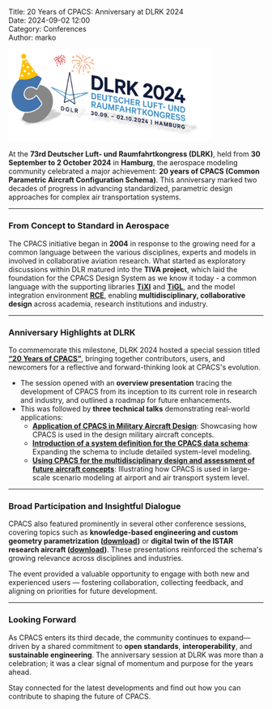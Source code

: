 Title: 20 Years of CPACS: Anniversary at DLRK 2024  
Date: 2024-09-02 12:00  
Category: Conferences  
Author: marko  

<img src="images/dlrk2024.png"
     alt="dlrk2024"
     width="400px">

At the **73rd Deutscher Luft- und Raumfahrtkongress (DLRK)**, held from **30 September to 2 October 2024** in **Hamburg**, the aerospace modeling community celebrated a major achievement: **20 years of CPACS (Common Parametric Aircraft Configuration Schema)**. This anniversary marked two decades of progress in advancing standardized, parametric design approaches for complex air transportation systems.

---

### From Concept to Standard in Aerospace

The CPACS initiative began in **2004** in response to the growing need for a common language between the various disciplines, experts and models in involved in collaborative aviation research. What started as exploratory discussions within DLR matured into the **TIVA project**, which laid the foundation for the CPACS Design System as we know it today - a common language with the supporting libraries [**TiXI**](https://github.com/DLR-SC/tixi) and [**TiGL**](https://dlr-sc.github.io/tigl/), and the model integration environment [**RCE**](https://rcenvironment.de/), enabling **multidisciplinary, collaborative design** across academia, research institutions and industry.

---

### Anniversary Highlights at DLRK

To commemorate this milestone, DLRK 2024 hosted a special session titled [**“20 Years of CPACS”**](https://elib.dlr.de/208791/), bringing together contributors, users, and newcomers for a reflective and forward-thinking look at CPACS's evolution.

- The session opened with an **overview presentation** tracing the development of CPACS from its inception to its current role in research and industry, and outlined a roadmap for future enhancements.
- This was followed by **three technical talks** demonstrating real-world applications:
    - [**Application of CPACS in Military Aircraft Design**](https://publikationen.dglr.de/?tx_dglrpublications_pi1%5Bdocument_id%5D=630288): Showcasing how CPACS is used in the design military aircraft concepts.  
    - [**Introduction of a system definition for the CPACS data schema**](https://elib.dlr.de/208380/): Expanding the schema to include detailed system-level modeling.  
    - [**Using CPACS for the multidisciplinary design and assessment of future aircraft concepts**](https://elib.dlr.de/207240/): Illustrating how CPACS is used in large-scale scenario modeling at airport and air transport system level.

---

### Broad Participation and Insightful Dialogue

CPACS also featured prominently in several other conference sessions, covering topics such as **knowledge-based engineering and custom geometry parametrization ([download](https://elib.dlr.de/210045/1/630078.pdf))** or **digital twin of the ISTAR research aircraft ([download](https://elib.dlr.de/208049/2/630368.pdf))**. These presentations reinforced the schema's growing relevance across disciplines and industries.

The event provided a valuable opportunity to engage with both new and experienced users — fostering collaboration, collecting feedback, and aligning on priorities for future development.

---

### Looking Forward

As CPACS enters its third decade, the community continues to expand—driven by a shared commitment to **open standards**, **interoperability**, and **sustainable engineering**. The anniversary session at DLRK was more than a celebration; it was a clear signal of momentum and purpose for the years ahead.

Stay connected for the latest developments and find out how you can contribute to shaping the future of CPACS.
